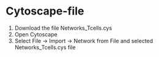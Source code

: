 # Cytoscape-file
1. Download the file Networks_Tcells.cys
2. Open Cytoscape
3. Select File -> Import -> Network from File and  selected Networks_Tcells.cys file
